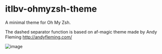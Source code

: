 # itlbv-ohmyzsh-theme
A minimal theme for Oh My Zsh.

The dashed separator function is based on af-magic theme made by Andy Fleming http://andyfleming.com/

![image](https://user-images.githubusercontent.com/29758546/178203086-af62dbff-2146-414d-8520-427dabd9a409.png)
